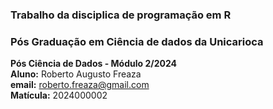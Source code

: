 ### Trabalho da disciplica de programação em R
### Pós Graduação em Ciência de dados da Unicarioca

**Pós Ciência de Dados - Módulo 2/2024**  
**Aluno:** Roberto Augusto Freaza  
**email:** roberto.freaza@gmail.com  
**Matícula:** 2024000002




